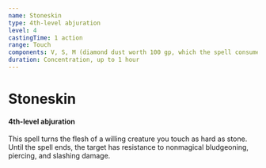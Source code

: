```yaml
---
name: Stoneskin
type: 4th-level abjuration
level: 4
castingTime: 1 action
range: Touch
components: V, S, M (diamond dust worth 100 gp, which the spell consumes)
duration: Concentration, up to 1 hour
---
```


# Stoneskin

#### 4th-level abjuration

This spell turns the flesh of a willing creature you touch as hard as stone. Until the spell ends, the target has resistance to nonmagical bludgeoning, piercing, and slashing damage.
